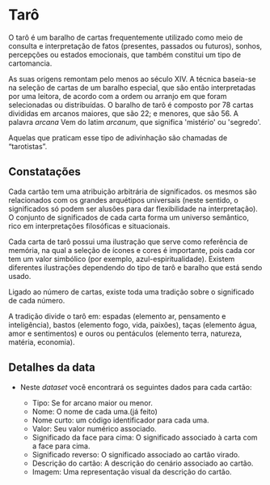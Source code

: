 # Tarô

O tarô é um baralho de cartas frequentemente utilizado como meio de consulta
e interpretação de fatos (presentes, passados ​​ou futuros), sonhos, percepções
ou estados emocionais, que também constitui um tipo de cartomancia.

As suas origens remontam pelo menos ao século XIV. A técnica baseia-se na
seleção de cartas de um baralho especial, que são então interpretadas por uma
leitora, de acordo com a ordem ou arranjo em que foram selecionadas ou
distribuídas. O baralho de tarô é composto por 78 cartas divididas em
arcanos maiores, que são 22; e menores, que são 56. A palavra _arcana_
Vem do latim _arcanum_, que significa 'mistério' ou 'segredo'.

Aquelas que praticam esse tipo de adivinhação são chamadas de “tarotistas”.

## Constatações

Cada cartão tem uma atribuição arbitrária de significados. os mesmos são
relacionados com os grandes arquétipos universais (neste sentido, o
significados só podem ser alusões para dar flexibilidade na
interpretação). O conjunto de significados de cada carta forma um
universo semântico, rico em interpretações filosóficas e situacionais.

Cada carta de tarô possui uma ilustração que serve como referência de memória,
na qual a seleção de ícones e cores é importante, pois cada cor tem um valor
simbólico (por exemplo, azul-espiritualidade).
Existem diferentes ilustrações dependendo do tipo de tarô e baralho que está
sendo usado.

Ligado ao número de cartas, existe toda uma tradição sobre o significado de
cada número.

A tradição divide o tarô em: espadas (elemento ar, pensamento e inteligência),
bastos (elemento fogo, vida, paixões), taças (elemento água, amor e
sentimentos) e ouros ou pentáculos (elemento terra, natureza, matéria,
economia).

## Detalhes da data

* Neste _dataset_ você encontrará os seguintes dados para cada cartão:

  - Tipo: Se for arcano maior ou menor.
  - Nome: O nome de cada uma.(já feito)
  - Nome curto: um código identificador para cada uma.
  - Valor: Seu valor numérico associado.
  - Significado da face para cima: O significado associado à carta com a face
    para cima.
  - Significado reverso: O significado associado ao cartão virado.
  - Descrição do cartão: A descrição do cenário associado ao cartão.
  - Imagem: Uma representação visual da descrição do cartão.
  